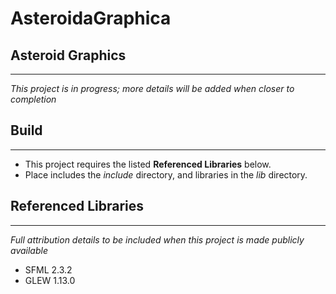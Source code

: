 # AsteroidaGraphica
## Asteroid Graphics
--------------------

*This project is in progress; more details will be added when closer to completion*

## Build
--------
- This project requires the listed **Referenced Libraries** below.
- Place includes the *include* directory, and libraries in the *lib* directory.

## Referenced Libraries
---------------------
*Full attribution details to be included when this project is made publicly available*
* SFML 2.3.2
* GLEW 1.13.0
